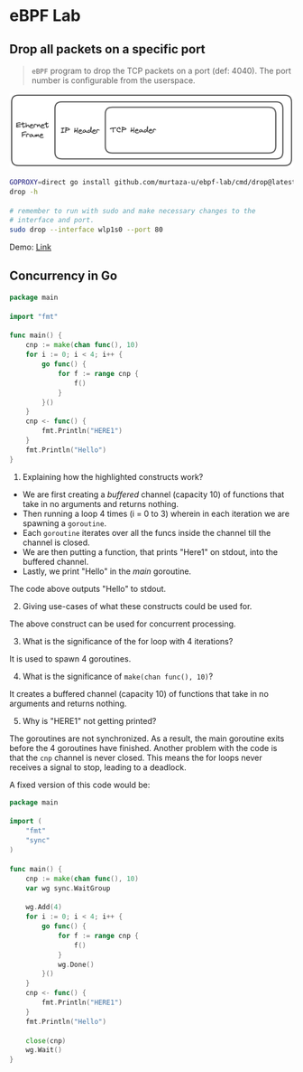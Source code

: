 # eBPF Lab

## Drop all packets on a specific port

> `eBPF` program to drop the TCP packets on a port (def: 4040). The port
> number is configurable from the userspace.

![](./ethernet-frame.png)

```sh
GOPROXY=direct go install github.com/murtaza-u/ebpf-lab/cmd/drop@latest
drop -h

# remember to run with sudo and make necessary changes to the
# interface and port.
sudo drop --interface wlp1s0 --port 80
```

Demo: [Link](https://imgur.com/PISJUlN)

## Concurrency in Go

```go
package main

import "fmt"

func main() {
    cnp := make(chan func(), 10)
    for i := 0; i < 4; i++ {
        go func() {
            for f := range cnp {
                f()
            }
        }()
    }
    cnp <- func() {
        fmt.Println("HERE1")
    }
    fmt.Println("Hello")
}
```

1. Explaining how the highlighted constructs work?

* We are first creating a *buffered* channel (capacity 10) of functions
  that take in no arguments and returns nothing.
* Then running a loop 4 times (i = 0 to 3) wherein in each iteration we
  are spawning a `goroutine`.
* Each `goroutine` iterates over all the funcs inside the channel till
  the channel is closed.
* We are then putting a function, that prints "Here1" on stdout, into
  the buffered channel.
* Lastly, we print "Hello" in the *main* goroutine.

The code above outputs "Hello" to stdout.

2. Giving use-cases of what these constructs could be used for.

The above construct can be used for concurrent processing.

3. What is the significance of the for loop with 4 iterations?

It is used to spawn 4 goroutines.

4. What is the significance of `make(chan func(), 10)`?

It creates a buffered channel (capacity 10) of functions that take in no
arguments and returns nothing.

5. Why is "HERE1" not getting printed?

The goroutines are not synchronized. As a result, the main goroutine
exits before the 4 goroutines have finished. Another problem with the
code is that the `cnp` channel is never closed. This means the for loops
never receives a signal to stop, leading to a deadlock.

A fixed version of this code would be:

```go
package main

import (
	"fmt"
	"sync"
)

func main() {
	cnp := make(chan func(), 10)
	var wg sync.WaitGroup

	wg.Add(4)
	for i := 0; i < 4; i++ {
		go func() {
			for f := range cnp {
				f()
			}
			wg.Done()
		}()
	}
	cnp <- func() {
		fmt.Println("HERE1")
	}
	fmt.Println("Hello")

	close(cnp)
	wg.Wait()
}
```
